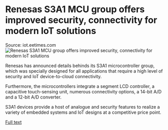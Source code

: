 # Renesas S3A1 MCU group offers improved security, connectivity for modern IoT solutions
Source: iot.eetimes.com
![Renesas S3A1 MCU group offers improved security, connectivity for modern IoT solutions](https://iot.eetimes.com/wp-content/uploads/sites/2/2018/08/Aspencore_Icon_color-80x80.png)

Renesas has announced details behinds its S3A1 microcontroller group, which was specially designed for all applications that require a high level of security and IoT device-to-cloud connectivity.

Furthermore, the microcontrollers integrate a segment LCD controller, a capacitive touch-sensing unit, numerous connectivity options, a 14-bit A/D and a 12-bit A/D converter.

S3A1 devices provide a host of analogue and security features to realize a variety of embedded systems and IoT designs at a competitive price point.

[Full text](https://iot.eetimes.com/renesas-s3a1-mcu-group-offers-improved-security-connectivity-for-modern-iot-solutions/)
